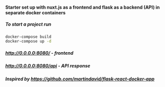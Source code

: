 #### Starter set up with nuxt.js as a frontend and flask as a backend (API) in separate docker containers

##### To start a project run
```bash
docker-compose build
docker-compose up -d
```

##### http://0.0.0.0:8080/ - frontend
##### http://0.0.0.0:8080/api - API response

##### Inspired by https://github.com/martindavid/flask-react-docker-app

